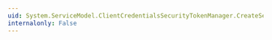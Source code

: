 ```yaml
---
uid: System.ServiceModel.ClientCredentialsSecurityTokenManager.CreateSecurityTokenSerializer(System.IdentityModel.Selectors.SecurityTokenVersion)
internalonly: False
---
```

